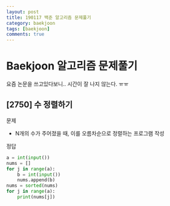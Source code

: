 ```yaml
---
layout: post
title: 190117 백준 알고리즘 문제풀기
category: baekjoon
tags: [baekjoon]
comments: true
---
```


# Baekjoon 알고리즘 문제풀기
요즘 논문을 쓰고있다보니.. 시간이 잘 나지 않는다. ㅠㅠ

## [2750] 수 정렬하기

문제
- N개의 수가 주어졌을 때, 이를 오름차순으로 정렬하는 프로그램 작성

정답
```python
a = int(input())
nums = []
for j in range(a):
    b = int(input())
    nums.append(b)
nums = sorted(nums)
for j in range(a):
    print(nums[j])
```
